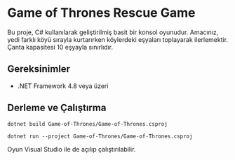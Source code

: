 # Game of Thrones Rescue Game

Bu proje, C# kullanılarak geliştirilmiş basit bir konsol oyunudur. Amacınız, yedi farklı köyü sırayla kurtarırken köylerdeki eşyaları toplayarak ilerlemektir. Çanta kapasitesi 10 eşyayla sınırlıdır.

## Gereksinimler
- .NET Framework 4.8 veya üzeri

## Derleme ve Çalıştırma
```
dotnet build Game-of-Thrones/Game-of-Thrones.csproj

dotnet run --project Game-of-Thrones/Game-of-Thrones.csproj
```

Oyun Visual Studio ile de açılıp çalıştırılabilir.

